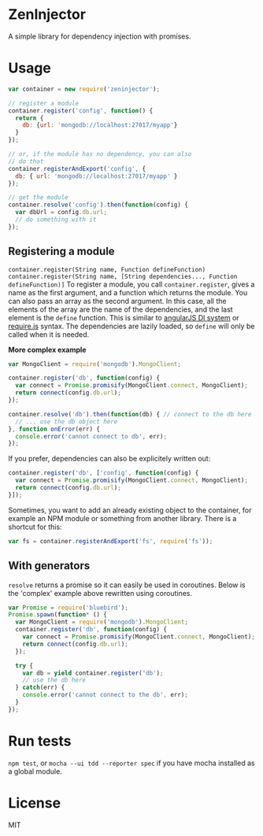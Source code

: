 # ZenInjector

A simple library for dependency injection with promises.

# Usage

```javascript
var container = new require('zeninjector');

// register a module
container.register('config', function() {
  return {
    db: {url: 'mongodb://localhost:27017/myapp'}
  }
});

// or, if the module has no dependency, you can also
// do that
container.registerAndExport('config', {
  db: { url: 'mongodb://localhost:27017/myapp' }
});

// get the module
container.resolve('config').then(function(config) {
  var dbUrl = config.db.url;
  // do something with it
});
```

## Registering a module
`container.register(String name, Function defineFunction)`
`container.register(String name, [String dependencies..., Function defineFunction)]`
To register a module, you call `container.register`, gives a name as the first
argument, and a function which returns
the module. You can also pass an array as the second argument. In this case, all
the elements of the array are the name of the dependencies, and the last element
is the `define` function. This is similar to
[angularJS DI system](http://docs.angularjs.org/guide/di)
or [require.js](http://requirejs.org/) syntax.
The dependencies are lazily loaded, so `define` will only be called when it is
needed.

**More complex example**

```javascript
var MongoClient = require('mongodb').MongoClient;

container.register('db', function(config) {
  var connect = Promise.promisify(MongoClient.connect, MongoClient);
  return connect(config.db.url);
});

container.resolve('db').then(function(db) { // connect to the db here
  // ... use the db object here
}, function onError(err) {
  console.error('cannot connect to db', err);
});
```

If you prefer, dependencies can also be explicitely written out:

```javascript
container.register('db', ['config', function(config) {
  var connect = Promise.promisify(MongoClient.connect, MongoClient);
  return connect(config.db.url);
}]);
```

Sometimes, you want to add an already existing object to the container, for example
an NPM module or something from another library. There is a shortcut for this:

```javascript
var fs = container.registerAndExport('fs', require('fs'));
```

## With generators
`resolve` returns a promise so it can easily be used in coroutines. Below is the 'complex' example above rewritten using coroutines.

```javascript
var Promise = require('bluebird');
Promise.spawn(function* () {
  var MongoClient = require('mongodb').MongoClient;
  container.register('db', function(config) {
    var connect = Promise.promisify(MongoClient.connect, MongoClient);
    return connect(config.db.url);
  });

  try {
    var db = yield container.register('db');
    // use the db here
  } catch(err) {
    console.error('cannot connect to the db', err);
  }
});
```

# Run tests
`npm test`, or `mocha --ui tdd --reporter spec` if you have mocha installed as a global module.

# License
MIT
